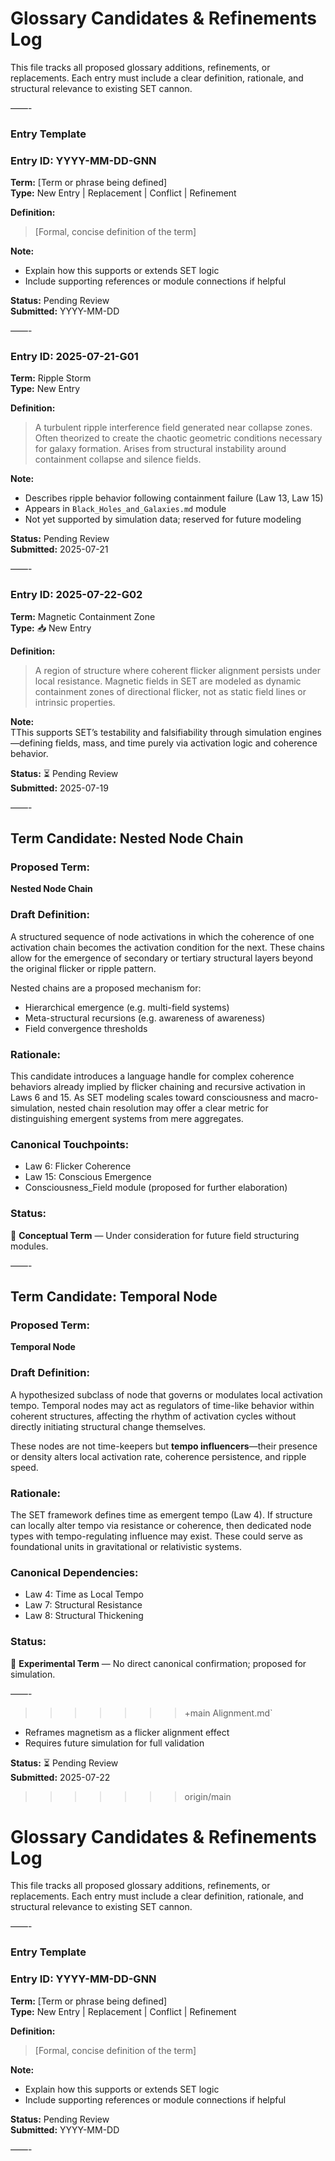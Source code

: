 # Glossary Candidates & Refinements Log    
This file tracks all proposed glossary additions, refinements, or replacements. Each entry must include a clear definition, rationale, and structural relevance to existing SET cannon.  

——-

### Entry Template

### Entry ID: YYYY-MM-DD-GNN  
**Term:** [Term or phrase being defined]  
**Type:**  New Entry |  Replacement |  Conflict |  Refinement

**Definition:**  
> [Formal, concise definition of the term]

**Note:**  
- Explain how this supports or extends SET logic  
- Include supporting references or module connections if helpful

**Status:**  Pending Review  
**Submitted:** YYYY-MM-DD

——-

### Entry ID: 2025-07-21-G01  
**Term:** Ripple Storm  
**Type:**  New Entry

**Definition:**  
> A turbulent ripple interference field generated near collapse zones. Often theorized to create the chaotic geometric conditions necessary for galaxy formation. Arises from structural instability around containment collapse and silence fields.

**Note:**  
- Describes ripple behavior following containment failure (Law 13, Law 15)
- Appears in `Black_Holes_and_Galaxies.md` module
- Not yet supported by simulation data; reserved for future modeling

**Status:**  Pending Review  
**Submitted:** 2025-07-21

——-

### Entry ID: 2025-07-22-G02  
**Term:** Magnetic Containment Zone  
**Type:** 📥 New Entry

**Definition:**  
> A region of structure where coherent flicker alignment persists under local resistance. Magnetic fields in SET are modeled as dynamic containment zones of directional flicker, not as static field lines or intrinsic properties.

**Note:**  
TThis supports SET’s testability and falsifiability through simulation engines—defining fields, mass, and time purely via activation logic and coherence behavior.

**Status:** ⏳ Pending Review  
**Submitted:** 2025-07-19

——-

## Term Candidate: Nested Node Chain

### Proposed Term:
**Nested Node Chain**

### Draft Definition:
A structured sequence of node activations in which the coherence of one activation chain becomes the activation condition for the next. These chains allow for the emergence of secondary or tertiary structural layers beyond the original flicker or ripple pattern.

Nested chains are a proposed mechanism for:
- Hierarchical emergence (e.g. multi-field systems)
- Meta-structural recursions (e.g. awareness of awareness)
- Field convergence thresholds

### Rationale:
This candidate introduces a language handle for complex coherence behaviors already implied by flicker chaining and recursive activation in Laws 6 and 15. As SET modeling scales toward consciousness and macro-simulation, nested chain resolution may offer a clear metric for distinguishing emergent systems from mere aggregates.

### Canonical Touchpoints:
- Law 6: Flicker Coherence
- Law 15: Conscious Emergence
- Consciousness_Field module (proposed for further elaboration)

### Status:
🧪 **Conceptual Term** — Under consideration for future field structuring modules.

——-

## Term Candidate: Temporal Node

### Proposed Term:
**Temporal Node**

### Draft Definition:
A hypothesized subclass of node that governs or modulates local activation tempo. Temporal nodes may act as regulators of time-like behavior within coherent structures, affecting the rhythm of activation cycles without directly initiating structural change themselves.

These nodes are not time-keepers but **tempo influencers**—their presence or density alters local activation rate, coherence persistence, and ripple speed.

### Rationale:
The SET framework defines time as emergent tempo (Law 4). If structure can locally alter tempo via resistance or coherence, then dedicated node types with tempo-regulating influence may exist. These could serve as foundational units in gravitational or relativistic systems.

### Canonical Dependencies:
- Law 4: Time as Local Tempo
- Law 7: Structural Resistance
- Law 8: Structural Thickening

### Status:
🧪 **Experimental Term** — No direct canonical confirmation; proposed for simulation.

——-
>>>>>>>+main
Alignment.md`
- Reframes magnetism as a flicker alignment effect
- Requires future simulation for full validation

**Status:** ⏳ Pending Review  
**Submitted:** 2025-07-22
>>>>>>> origin/main
# Glossary Candidates & Refinements Log    
This file tracks all proposed glossary additions, refinements, or replacements. Each entry must include a clear definition, rationale, and structural relevance to existing SET cannon.  

——-

### Entry Template

### Entry ID: YYYY-MM-DD-GNN  
**Term:** [Term or phrase being defined]  
**Type:**  New Entry |  Replacement |  Conflict |  Refinement

**Definition:**  
> [Formal, concise definition of the term]

**Note:**  
- Explain how this supports or extends SET logic  
- Include supporting references or module connections if helpful

**Status:**  Pending Review  
**Submitted:** YYYY-MM-DD

——-

